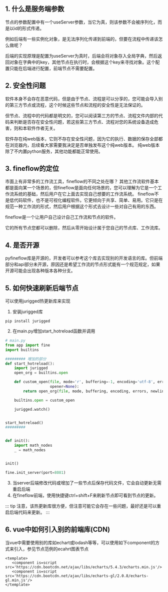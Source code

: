 ## 1. 什么是服务端参数

节点的参数配置中有一个useServer参数，当它为真，则该参数不会被序列化，而是以id的形式传递。

例如后端有一些实例化对象，是无法序列化传递到前端的，但要在流程中传递该怎么做呢？

后端的实现原理是配置为useServer为真时，后端会将对象存入全局字典，然后返回对象在字典中的key，其他节点在执行时，会根据这个key来寻找对象。这个配置只能在后端进行配置，前端节点不需要配置。

## 2. 安全性问题

软件本身不会存在恶意代码，但是由于节点、流程是可以分享的，您可能会导入别的第三方节点或流程，这个时候这些节点和流程的安全性是无法保证的。

但节点、流程中的代码都是明文的，您可以阅读第三方的节点、流程文件内部的代码来判断是否存在安全性问题，若这些第三方节点、流程对您的系统设备造成危害，则和本软件作者无关。

软件存在纯web版本，它则不存在安全性问题，因为它的执行、数据的保存全部都在浏览器内，后续看大家需要我决定是否单独发布这个纯web版本。
纯web版本除了不内置python服务，其他功能都能正常使用。

## 3. fineflow的定位

市面上有非常多的工作流工具，fineflow的不同之处在哪？
其他工作流软件基本都是面向某一个场景的，但fineflow是面向任何场景的，您可以理解为它是一个工作流系统的基础，然后用户在它上面去实现自己想要的工作流系统。
fineflow不是低代码软件，也不是可视化编程软件。它更倾向于共享、简单、易用。它只是在规范一种工作流的形式，然后用户根据这个形式去设计一些对自己有用的东西。

fineflow是一个让用户自己设计自己工作流和节点的软件。

它的所有节点您都可以删除，然后从零开始设计属于您自己的节点库、工作流库。

## 4. 是否开源

pyfineflow库是开源的，开发者可以参考这个库去实现别的开发语言的库。但前端部分和api部分未开源，原因还是希望工作流的节点形式能有一个规范规定，如果开源可能会出现各种版本各种分支。

## 5. 如何快速刷新后端节点

可以使用jurigged热更新库来实现

1. 安装jurigged库
```shell
pip install jurigged
```
2. 在main.py增加start_hotreload函数并调用
```python
# main.py
from app import fine
import builtins

######### 增加的部分
def start_hotreload():
    import jurigged
    open_org = builtins.open

    def custom_open(file, mode='r', buffering=-1, encoding='utf-8', errors=None, newline=None, closefd=True,
                    opener=None):
        return open_org(file, mode, buffering, encoding, errors, newline, closefd, opener)

    builtins.open = custom_open

    jurigged.watch()


start_hotreload()
######### 


def init():
    import math_nodes
    _ = math_nodes


init()

fine.init_server(port=8081)
```
3. 当server后端修改代码或增加了一些节点后保存代码文件，它会自动更新无需重启后端
4. 在fineflow前端，使用快捷键ctrl+shift+F来刷新节点即可看到节点的更新。

::: tip
注意，该热更新库很方便，但注意可能它会存在一些问题，最好还是可以重启后端代码来更新。
:::

## 6. vue中如何引入别的前端库(CDN)

当vue中需要使用别的库如echart或lodash等等，可以使用如下component的方式来引入，参见节点范例的ecahrt图表节点

```vue
<template>
   <component is=script src='https://cdn.bootcdn.net/ajax/libs/echarts/5.4.3/echarts.min.js'/>
   <component is=script src='https://cdn.bootcdn.net/ajax/libs/echarts-gl/2.0.8/echarts-gl.min.js'/>
</template>
```